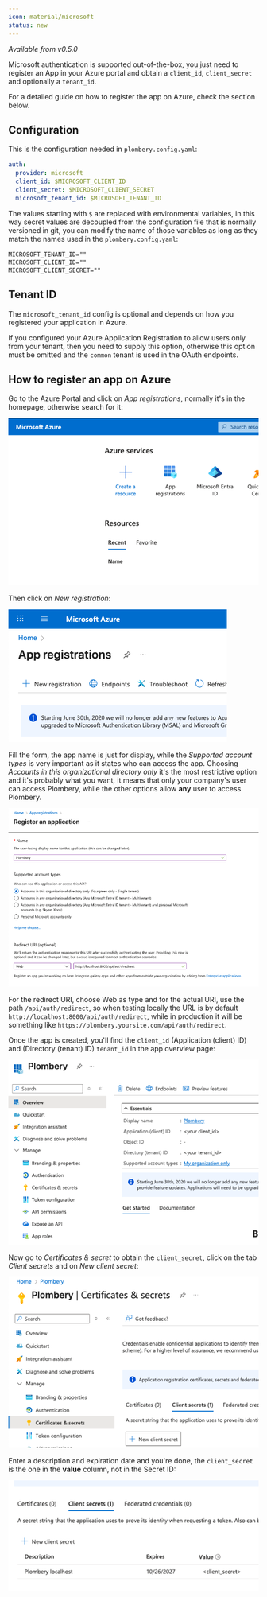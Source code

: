 ```yaml
---
icon: material/microsoft
status: new
---
```


*Available from v0.5.0*

Microsoft authentication is supported out-of-the-box, you just need to register an App in your Azure portal and obtain a `client_id`, `client_secret` and optionally a `tenant_id`.

For a detailed guide on how to register the app on Azure, check the
section below.

## Configuration

This is the configuration needed
in `plombery.config.yaml`:

```yaml title="plombery.config.yaml"
auth:
  provider: microsoft
  client_id: $MICROSOFT_CLIENT_ID
  client_secret: $MICROSOFT_CLIENT_SECRET
  microsoft_tenant_id: $MICROSOFT_TENANT_ID
```

The values starting with `$` are replaced with environmental variables, in this way secret values
are decoupled from the configuration file that is normally versioned in git,
you can modify the name of those variables as long as they match the names used in the `plombery.config.yaml`:

```env title=".env"
MICROSOFT_TENANT_ID=""
MICROSOFT_CLIENT_ID=""
MICROSOFT_CLIENT_SECRET=""
```

## Tenant ID

The `microsoft_tenant_id` config is optional and depends on how you registered your application in Azure.

If you configured your Azure Application Registration to allow users only from your tenant, then you need
to supply this option, otherwise this option must be omitted and the `common` tenant is used in the
OAuth endpoints.

## How to register an app on Azure

Go to the Azure Portal and click on _App registrations_, normally it's in the homepage, otherwise search for it:

![alt text](azure-home.png)

Then click on _New registration_:

![alt text](azure-app-registration.png)

Fill the form, the app name is just for display, while the _Supported account types_ is very important as it states who can access the app.
Choosing _Accounts in this organizational directory only_ it's the most restrictive option and it's probably what you want,
it means that only your company's user can access Plombery, while the other options allow **any** user to access Plombery.

![alt text](azure-register-app.png)

For the redirect URI, choose Web as type and for the actual URI, use the path `/api/auth/redirect`, so when testing locally the URL is by default `http://localhost:8000/api/auth/redirect`, while
in production it will be something like `https://plombery.yoursite.com/api/auth/redirect`.

Once the app is created, you'll find the `client_id` (Application (client) ID) and (Directory (tenant) ID) `tenant_id` in the app overview page:

![alt text](azure-app-overview.png)

Now go to _Certificates & secret_ to obtain the `client_secret`, click on the tab _Client secrets_ and on _New client secret_:

![alt text](azure-client-secrets.png)

Enter a description and expiration date and you're done, the `client_secret` is the one in the **value** column, not in the Secret ID:

![alt text](azure-client-secret.png)
